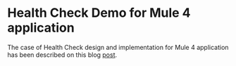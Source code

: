 # Health Check Demo for Mule 4 application
The case of Health Check design and implementation for Mule 4 application has been described on this blog [post](https://profit-online.pl/2018/04/service-healthy/).